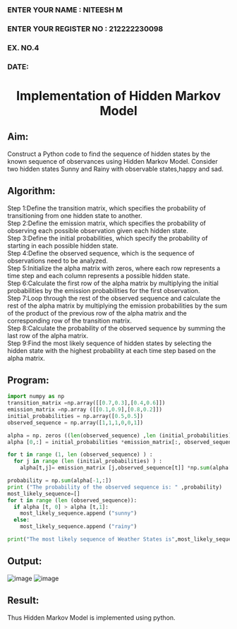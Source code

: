 <H3>ENTER YOUR NAME : NITEESH M</H3>
<H3>ENTER YOUR REGISTER NO : 212222230098</H3>
<H3>EX. NO.4</H3>
<H3>DATE:</H3>
<H1 ALIGN =CENTER> Implementation of Hidden Markov Model</H1>

## Aim: 
Construct a Python code to find the sequence of hidden states by the known sequence of observances using Hidden Markov Model. Consider two hidden states Sunny and Rainy with observable states,happy and sad.

## Algorithm:

Step 1:Define the transition matrix, which specifies the probability of transitioning from  one hidden state to another.<br>
Step 2:Define the emission matrix, which specifies the probability of observing each possible observation given each hidden state.<br>
Step 3:Define the initial probabilities, which specify the probability of starting in each possible hidden state.<br>
Step 4:Define the observed sequence, which is the sequence of observations need to  be analyzed.<br>
Step 5:Initialize the alpha matrix with zeros, where each row represents a time step and each column represents a possible hidden state.<br>
Step 6:Calculate the first row of the alpha matrix by multiplying the initial  probabilities by the emission probabilities for the first observation.<br>
Step 7:Loop through the rest of the observed sequence and calculate the rest of the alpha matrix by multiplying the emission probabilities by the sum of the product of 
       the previous row of the alpha matrix and the corresponding row of the transition matrix.<br>
Step 8:Calculate the probability of the observed sequence by summing the last row of the alpha matrix.<br>
Step 9:Find the most likely sequence of hidden states by selecting the hidden state with the highest probability at each time step based on the alpha matrix.<br>

## Program:
```python
import numpy as np
transition_matrix =np.array([[0.7,0.3],[0.4,0.6]])
emission_matrix =np.array ([[0.1,0.9],[0.8,0.2]])
initial_probabilities = np.array([0.5,0.5])
observed_sequence = np.array([1,1,1,0,0,1])

alpha = np. zeros ((len(observed_sequence) ,len (initial_probabilities) ) )
alpha [0,:] = initial_probabilities *emission_matrix[:, observed_sequence [0]]

for t in range (1, len (observed_sequence) ) :
  for j in range (len (initial_probabilities) ) :
    alpha[t,j]= emission_matrix [j,observed_sequence[t]] *np.sum(alpha[t-1:]*transition_matrix[:, j])

probability = np.sum(alpha[-1,:])
print ("The probability of the observed sequence is: " ,probability)
most_likely_sequence=[]
for t in range (len (observed_sequence)):
  if alpha [t, 0] > alpha [t,1]:
    most_likely_sequence.append ("sunny")
  else:
    most_likely_sequence.append ("rainy")

print("The most likely sequence of Weather States is",most_likely_sequence)

```

## Output:
![image](https://github.com/user-attachments/assets/310238bb-a376-44e1-902a-243f5e8cd3ad)
![image](https://github.com/user-attachments/assets/2628f177-ae27-407f-a7e6-bde89b08e3c7)


## Result:
Thus Hidden Markov Model is implemented using python.


